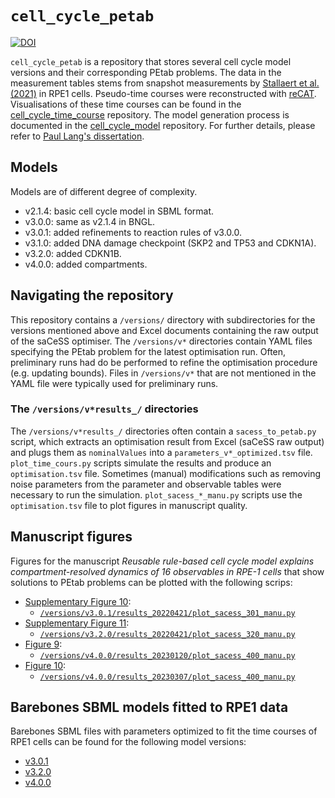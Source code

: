 # `cell_cycle_petab`

[![DOI](https://zenodo.org/badge/426996673.svg)](https://zenodo.org/badge/latestdoi/426996673)

`cell_cycle_petab` is a repository that stores several cell cycle model versions and their corresponding PEtab problems. The data in the measurement tables stems from snapshot measurements by [Stallaert et al. (2021)](https://github.com/paulflang/cell_cycle_time_course/blob/main/4i_stallaert/raw.md) in RPE1 cells. Pseudo-time courses were reconstructed with [reCAT](https://github.com/tinglab/reCAT). Visualisations of these time courses can be found in the [cell_cycle_time_course](https://github.com/paulflang/cell_cycle_time_course) repository. The model generation process is documented in the [cell_cycle_model](https://github.com/paulflang/cell_cycle_model) repository. For further details, please refer to [Paul Lang's dissertation](https://ora.ox.ac.uk/objects/uuid:888439ad-99ac-4e89-9473-cc4864cf1e94).

## Models

Models are of different degree of complexity.

* v2.1.4: basic cell cycle model in SBML format.
* v3.0.0: same as v2.1.4 in BNGL.
* v3.0.1: added refinements to reaction rules of v3.0.0.
* v3.1.0: added DNA damage checkpoint (SKP2 and TP53 and CDKN1A).
* v3.2.0: added CDKN1B.
* v4.0.0: added compartments.


## Navigating the repository

This repository contains a `/versions/` directory with subdirectories for the versions mentioned above and Excel documents containing the raw output of the saCeSS optimiser. The `/versions/v*` directories contain YAML files specifying the PEtab problem for the latest optimisation run. Often, preliminary runs had do be performed to refine the optimisation procedure (e.g. updating bounds). Files in `/versions/v*` that are not mentioned in the YAML file were typically used for preliminary runs.

### The `/versions/v*results_/` directories

The `/versions/v*results_/` directories often contain a `sacess_to_petab.py` script, which extracts an optimisation result from Excel (saCeSS raw output) and plugs them as `nominalValues` into a `parameters_v*_optimized.tsv` file. `plot_time_cours.py` scripts simulate the results and produce an `optimisation.tsv` file. Sometimes (manual) modifications such as removing noise parameters from the parameter and observable tables were necessary to run the simulation. `plot_sacess_*_manu.py` scripts use the `optimisation.tsv` file to plot figures in manuscript quality.

## Manuscript figures

Figures for the manuscript *Reusable rule-based cell cycle model explains compartment-resolved dynamics of 16 observables in RPE-1 cells* that show solutions to PEtab problems can be plotted with the following scrips:

- [Supplementary Figure 10](/versions/v3.0.1/results_20220421/v3.0.1_manu.png):
    - [`/versions/v3.0.1/results_20220421/plot_sacess_301_manu.py`](/versions/v3.0.1/results_20220421/plot_sacess_301_manu.py)
- [Supplementary Figure 11](/versions/v3.2.0/results_20220421/v3.2.0_manu.png):
    - [`/versions/v3.2.0/results_20220421/plot_sacess_320_manu.py`](/versions/v3.2.0/results_20220421/plot_sacess_320_manu.py)
- [Figure 9](/versions/v4.0.0/results_20230120/v4.0.0_manu.png):
    - [`/versions/v4.0.0/results_20230120/plot_sacess_400_manu.py`](/versions/v4.0.0/results_20230120/plot_sacess_400_manu.py)
- [Figure 10](/versions/v4.0.0/results_20230307/v4.0.0_manu.png):
    - [`/versions/v4.0.0/results_20230307/plot_sacess_400_manu.py`](/versions/v4.0.0/results_20230307/plot_sacess_400_manu.py)

## Barebones SBML models fitted to RPE1 data

Barebones SBML files with parameters optimized to fit the time courses of RPE1 cells can be found for the following model versions:
- [v3.0.1](/versions/v3.0.1/results_20220421/v3.0.1_optimized.sbml)
- [v3.2.0](/versions/v3.2.0/results_20220421/v3.2.0_optimized.sbml)
- [v4.0.0](/versions/v4.0.0/results_20230307/v4.0.0_optimized.sbml)

